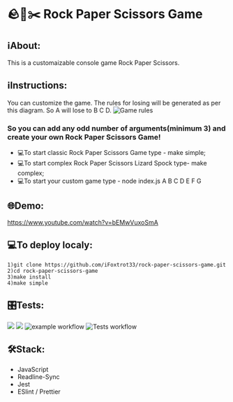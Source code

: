 # 🪨📃✂️ Rock Paper Scissors Game

## ℹAbout:
This is a customaizable console game Rock Paper Scissors. 

## ℹInstructions:
You can customize the game. The rules for losing will be generated as per this diagram. So A will lose to B C D. 
![Game rules](https://user-images.githubusercontent.com/102408798/224920908-611ee82e-779a-4cbd-9856-9d3a45b94fe7.jpg)

### So you can add any odd number of arguments(minimum 3) and create your own Rock Paper Scissors Game!

- 💻To start classic Rock Paper Scissors Game type - make simple;
- 💻To start complex Rock Paper Scissors Lizard Spock type- make complex;
- 💻To start your custom game type - node index.js A B C D E F G


## 🌐Demo:
https://www.youtube.com/watch?v=bEMwVuxoSmA

## 💻To deploy localy:
```
1)git clone https://github.com/iFoxtrot33/rock-paper-scissors-game.git
2)cd rock-paper-scissors-game
3)make install
4)make simple
```
## 🎛️Tests:
<a href="https://codeclimate.com/github/iFoxtrot33/rock-paper-scissors-game/maintainability"><img src="https://api.codeclimate.com/v1/badges/a5c4e1ea57d247bc714a/maintainability" /></a>
<a href="https://codeclimate.com/github/iFoxtrot33/rock-paper-scissors-game/test_coverage"><img src="https://api.codeclimate.com/v1/badges/a5c4e1ea57d247bc714a/test_coverage" /></a>
![example workflow](https://github.com/iFoxtrot33/rock-paper-scissors-game/actions/workflows/lintCheck.yml/badge.svg)
![Tests workflow](https://github.com/iFoxtrot33/rock-paper-scissors-game/actions/workflows/tests.yml/badge.svg)

## 🛠Stack:
- JavaScript
- Readline-Sync
- Jest
- ESlint / Prettier
